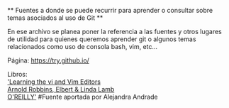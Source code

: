 ** Fuentes a donde se puede recurrir para aprender o consultar sobre temas asociados al uso de Git **  

En ese archivo se planea poner la referencia a las fuentes y otros lugares de utilidad para quienes queremos aprender git o algunos temas relacionados como uso de consola bash, vim, etc...  

Página:
https://try.github.io/

Libros:  
['Learning the vi and Vim Editors  
Arnold Robbins, Elbert & Linda Lamb  
O'REILLY'](http://pntpm4.ulb.ac.be/pntpm/Files/OReilly.Learning.the.vi.and.Vim.Editors.7th.Edition.Jul.2008.pdf)
#Fuente aportada por Alejandra Andrade
